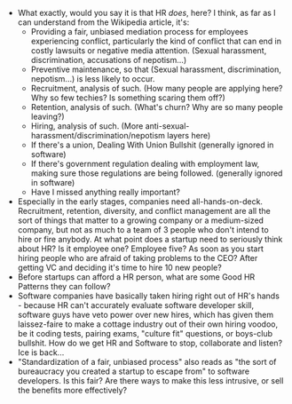 * What exactly, would you say it is that HR *does*, here? I think, as far as I can understand from the Wikipedia article, it's:
   * Providing a fair, unbiased mediation process for employees experiencing conflict, particularly the kind of conflict that can end in costly lawsuits or negative media attention. (Sexual harassment, discrimination, accusations of nepotism...)
   * Preventive maintenance, so that (Sexual harassment, discrimination, nepotism...) is less likely to occur. 
   * Recruitment, analysis of such. (How many people are applying here? Why so few techies? Is something scaring them off?)
   * Retention, analysis of such. (What's churn? Why are so many people leaving?)
   * Hiring, analysis of such. (More anti-sexual-harassment/discrimination/nepotism layers here)
   * If there's a union, Dealing With Union Bullshit (generally ignored in software)
   * If there's government regulation dealing with employment law, making sure those regulations are being followed. (generally ignored in software)
   * Have I missed anything really important? 
 * Especially in the early stages, companies need all-hands-on-deck. Recruitment, retention, diversity, and conflict management are all the sort of things that matter to a growing company or a medium-sized company, but not as much to a team of 3 people who don't intend to hire or fire anybody. At what point does a startup need to seriously think about HR? Is it employee one? Employee five? As soon as you start hiring people who are afraid of taking problems to the CEO? After getting VC and deciding it's time to hire 10 new people?
 * Before startups can afford a HR person, what are some Good HR Patterns they can follow? 
 * Software companies have basically taken hiring right out of HR's hands - because HR can't accurately evaluate software developer skill, software guys have veto power over new hires, which has given them laissez-faire to make a cottage industry out of their own hiring voodoo, be it coding tests, pairing exams, "culture fit" questions, or boys-club bullshit. How do we get HR and Software to stop, collaborate and listen? Ice is back...
 * "Standardization of a fair, unbiased process" also reads as "the sort of bureaucracy you created a startup to escape from" to software developers. Is this fair? Are there ways to make this less intrusive, or sell the benefits more effectively?